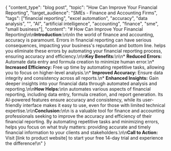 {
  "content_type": "blog post",
  "topic": "How <Product Name> Can Improve Your Financial Reporting",
  "target_audience": "SMEs - Finance and Accounting Firms",
  "tags": ["financial reporting", "excel automation", "accuracy", "data analysis", "<ProductName>", "AI", "artificial intelligence", "accounting", "finance", "sme", "small business"],
  "content": "# How <Product Name> Can Improve Your Financial Reporting\n\n**Introduction:**\n\nIn the world of finance and accounting, accuracy is paramount.  Errors in financial reporting can have serious consequences, impacting your business's reputation and bottom line.  <Product Name> helps you eliminate these errors by automating your financial reporting process, ensuring accuracy and efficiency.\n\n**Key Benefits:**\n\n* **Reduced Errors:**  Automate data entry and formula creation to minimize human error.\n* **Increased Efficiency:**  Free up time by automating repetitive tasks, allowing you to focus on higher-level analysis.\n* **Improved Accuracy:**  Ensure data integrity and consistency across all reports.\n* **Enhanced Insights:**  Gain deeper insights into your financial data through automated analysis and reporting.\n\n**How <Product Name> Helps:**\n\n<Product Name> automates various aspects of financial reporting, including data entry, formula creation, and report generation.  Its AI-powered features ensure accuracy and consistency, while its user-friendly interface makes it easy to use, even for those with limited technical expertise.\n\n**Conclusion:**\n\n<Product Name> is a valuable tool for finance and accounting professionals seeking to improve the accuracy and efficiency of their financial reporting.  By automating repetitive tasks and minimizing errors, <Product Name> helps you focus on what truly matters: providing accurate and timely financial information to your clients and stakeholders.\n\n**Call to Action:**  Visit [link to product website] to start your free 14-day trial and experience the difference!\n"
}
